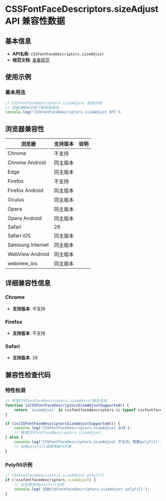 # CSSFontFaceDescriptors.sizeAdjust API 兼容性数据

## 基本信息

- **API名称**: `CSSFontFaceDescriptors.sizeAdjust`
- **规范文档**: [查看规范](https://drafts.csswg.org/css-fonts-5/#dom-cssfontfacedescriptors-sizeadjust)

## 使用示例

### 基本用法

```javascript
// CSSFontFaceDescriptors.sizeAdjust 使用示例
// 请查阅MDN文档了解具体用法
console.log('CSSFontFaceDescriptors.sizeAdjust API');
```

## 浏览器兼容性

| 浏览器 | 支持版本 | 说明 |
|--------|----------|------|
| Chrome | 不支持 |  |
| Chrome Android | 同主版本 |  |
| Edge | 同主版本 |  |
| Firefox | 不支持 |  |
| Firefox Android | 同主版本 |  |
| Oculus | 同主版本 |  |
| Opera | 同主版本 |  |
| Opera Android | 同主版本 |  |
| Safari | 26 |  |
| Safari iOS | 同主版本 |  |
| Samsung Internet | 同主版本 |  |
| WebView Android | 同主版本 |  |
| webview_ios | 同主版本 |  |

## 详细兼容性信息

### Chrome

- **支持版本**: 不支持

### Firefox

- **支持版本**: 不支持

### Safari

- **支持版本**: 26

## 兼容性检查代码

### 特性检测

```javascript
// 检查CSSFontFaceDescriptors.sizeAdjust是否支持
function isCSSFontFaceDescriptorsSizeAdjustSupported() {
    return 'sizeAdjust' in cssfontfacedescriptors && typeof cssfontfacedescriptors.sizeAdjust === 'function';
}

if (isCSSFontFaceDescriptorsSizeAdjustSupported()) {
    console.log('CSSFontFaceDescriptors.sizeAdjust 支持');
    // 使用CSSFontFaceDescriptors.sizeAdjust
} else {
    console.log('CSSFontFaceDescriptors.sizeAdjust 不支持，需要polyfill');
    // 加载polyfill或使用替代方案
}
```

### Polyfill示例

```javascript
// CSSFontFaceDescriptors.sizeAdjust polyfill
if (!cssfontfacedescriptors.sizeAdjust) {
    // 在这里添加polyfill实现
    console.log('加载CSSFontFaceDescriptors.sizeAdjust polyfill');
}
```

